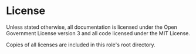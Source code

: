 # License

Unless stated otherwise, all documentation is licensed under the Open Government License version 3 and all code licensed under the MIT License.

Copies of all licenses are included in this role's root directory.

